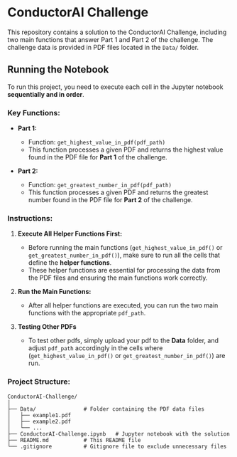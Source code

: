 # ConductorAI Challenge

This repository contains a solution to the ConductorAI Challenge, including two main functions that answer Part 1 and Part 2 of the challenge. The challenge data is provided in PDF files located in the `Data/` folder.

## Running the Notebook

To run this project, you need to execute each cell in the Jupyter notebook **sequentially and in order**.

### Key Functions:

- **Part 1:**
    - Function: `get_highest_value_in_pdf(pdf_path)`
    - This function processes a given PDF and returns the highest value found in the PDF file for **Part 1** of the challenge.

- **Part 2:**
    - Function: `get_greatest_number_in_pdf(pdf_path)`
    - This function processes a given PDF and returns the greatest number found in the PDF file for **Part 2** of the challenge.

### Instructions:

1. **Execute All Helper Functions First:**
    - Before running the main functions (`get_highest_value_in_pdf()` or `get_greatest_number_in_pdf()`), make sure to run all the cells that define the **helper functions**.
    - These helper functions are essential for processing the data from the PDF files and ensuring the main functions work correctly.

2. **Run the Main Functions:**
    - After all helper functions are executed, you can run the two main functions with the appropriate `pdf_path`.

3. **Testing Other PDFs**
    - To test other pdfs, simply upload your pdf to the **Data** folder, and adjust `pdf_path` accordingly in the cells where            
      (`get_highest_value_in_pdf()` or `get_greatest_number_in_pdf()`) are run.

### Project Structure:

```plaintext
ConductorAI-Challenge/
│
├── Data/               # Folder containing the PDF data files
│   ├── example1.pdf
│   ├── example2.pdf
│   └── ...
├── ConductorAI-Challenge.ipynb   # Jupyter notebook with the solution
├── README.md           # This README file
└── .gitignore          # Gitignore file to exclude unnecessary files
